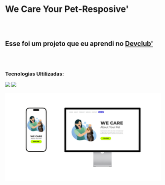 <h1>We Care Your Pet-Resposive'</h1>
<br>
<br>
<h2>Esse foi um projeto que eu aprendi no <a href="https://rodolfomori.com.br">Devclub'</a></h2>
<br>
<br>
<h3>Tecnologias Ultilizadas:</h3>
<img src="https://img.shields.io/badge/HTML5-E34F26?style=for-the-badge&logo=html5&logoColor=white">
<img src="https://img.shields.io/badge/CSS3-1572B6?style=for-the-badge&logo=css3&logoColor=white">
<br>
<br>
<img src="https://github.com/KevinLucas-Develop/Devclub-Desafio02-WeCareYourPet/blob/main/assets/Design.png?raw=true" alt="Imagem do Site"/>


